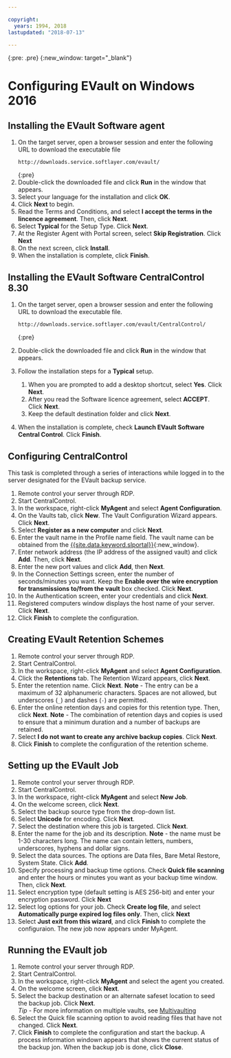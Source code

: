 ```yaml
---

copyright:
  years: 1994, 2018
lastupdated: "2018-07-13"

---
```

{:pre: .pre}
{:new_window: target="_blank"}

# Configuring EVault on Windows 2016

## Installing the EVault Software agent

1. On the target server, open a browser session and enter the following URL to download the executable file
   ```
   http://downloads.service.softlayer.com/evault/
   ```
   {:pre}
2. Double-click the downloaded file and click **Run** in the window that appears.
3. Select your language for the installation and click **OK**.
4. Click **Next** to begin.
5. Read the Terms and Conditions, and select **I accept the terms in the lincence agreement**. Then, click **Next**.
6. Select **Typical** for the Setup Type. Click **Next**.
7. At the Register Agent with Portal screen, select **Skip Registration**. Click **Next**
8. On the next screen, click **Install**.
9. When the installation is complete, click **Finish**.

## Installing the EVault Software CentralControl 8.30

1. On the target server, open a browser session and enter the following URL to download the executable file.

   ```
   http://downloads.service.softlayer.com/evault/CentralControl/
   ```
   {:pre}

2. Double-click the downloaded file and click **Run** in the window that appears.
3. Follow the installation steps for a **Typical** setup.
   1. When you are prompted to add a desktop shortcut, select **Yes**. Click **Next**.
   2. After you read the Software licence agreement, select **ACCEPT**. Click **Next**.
   3. Keep the default destination folder and click **Next**.
4. When the installation is complete, check **Launch EVault Software Central Control**. Click **Finish**.


## Configuring CentralControl

This task is completed through a series of interactions while logged in to the server designated for the EVault backup service.

1. Remote control your server through RDP.
2. Start CentralControl.
3. In the workspace, right-click **MyAgent** and select **Agent Configuration**.
4. On the Vaults tab, click **New**. The Vault Configuration Wizard appears. Click **Next**.
5. Select **Register as a new computer** and click **Next**.
6. Enter the vault name in the Profile name field. The vault name can be obtained from the [{{site.data.keyword.slportal}}](https://control.softlayer.com/){:new_window}.
6. Enter network address (the IP address of the assigned vault) and click **Add**. Then, click **Next**.
7. Enter the new port values and click **Add**, then **Next**.
8. In the Connection Settings screen, enter the number of seconds/minutes you want. Keep the **Enable over the wire encryption for transmissions to/from the vault** box checked. Click **Next**.
9. In the Authentication screen, enter your credentials and click **Next**.
10. Registered computers window displays the host name of your server. Click **Next**.
11.	Click **Finish** to complete the configuration.


## Creating EVault Retention Schemes

1. Remote control your server through RDP.
2. Start CentralControl.
3. In the workspace, right-click **MyAgent** and select **Agent Configuration**.
4. Click the **Retentions** tab. The Retention Wizard appears, click **Next**.
5. Enter the retention name. Click **Next**.
   **Note** - The entry can be a maximum of 32 alphanumeric characters. Spaces are not allowed, but underscores (`_`) and dashes (`-`) are permitted.
6. Enter the online retention days and copies for this retention type. Then, click **Next**.
   **Note** - The combination of retention days and copies is used to ensure that a minimum duration and a number of backups are retained.
7. Select **I do not want to create any archive backup copies**. Click **Next**.
8. Click **Finish** to complete the configuration of the retention scheme.


## Setting up the EVault Job

1. Remote control your server through RDP.
2. Start CentralControl.
3. In the workspace, right-click **MyAgent** and select **New Job**. 
4. On the welcome screen, click **Next**.
5. Select the backup source type from the drop-down list.
6. Select **Unicode** for encoding. Click **Next**.
7. Select the destination where this job is targeted. Click **Next**.
8. Enter the name for the job and its description.
   **Note** - the name must be 1-30 characters long. The name can contain letters, numbers, underscores, hyphens and dollar signs.
9. Select the data sources. The options are Data files, Bare Metal Restore, System State. Click **Add**.
10. Specify processing and backup time options. Check **Quick file scanning** and enter the hours or minutes you want as your backup time window. Then, click **Next**.
11. Select encryption type (default setting is AES 256-bit) and enter your encryption password. Click **Next**
12. Select log options for your job. Check **Create log file**, and select **Automatically purge expired log files only**. Then, click **Next**
13. Select **Just exit from this wizard**, and click **Finish** to complete the configuraion. The new job now appears under MyAgent.


## Running the EVault job

1. Remote control your server through RDP.
2. Start CentralControl.
3. In the workspace, right-click **MyAgent** and select the agent you created.
4. On the welcome screen, click **Next**.
5. Select the backup destination or an alternate safeset location to seed the backup job. Click **Next**.<br/>
   *Tip* - For more information on multiple vaults, see [Multivaulting](multivaulting.html)
6. Select the Quick file scanning option to avoid reading files that have not changed. Click **Next**.
7. Click **Finish** to complete the configuration and start the backup. A process information windown appears that shows the current status of the backup jon. When the backup job is done, click **Close**.
